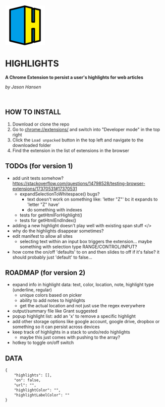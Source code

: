 ![highlights](/images/icon-128x128-h.png)

# HIGHLIGHTS
**A Chrome Extension to persist a user's highlights for web articles**

*by Jason Hansen*

&nbsp;

## HOW TO INSTALL
1. Download or clone the repo
2. Go to [chrome://extensions/](chrome://extensions/) and switch into "Developer mode" in the top right
3. Click the `Load unpacked` button in the top left and navigate to the downloaded folder
4. Find the extension in the list of extensions in the browser

## TODOs (for version 1)
- add unit tests somehow? https://stackoverflow.com/questions/14798528/testing-browser-extensions/17370531#17370531
  - expandSelectionToWhitespace() bugs?
    - text doesn't work on something like: 'letter "Z"' bc it expands to 'letter "Z" have'
    - do something with indexes
  - tests for getHtmlForHighlight()
  - tests for getHtmlEndIndex()
- adding a new highlight doesn't play well with existing span stuff </>
- why do the highlights disappear sometimes?
- edit manifest to allow all sites
  - selecting text within an input box triggers the extension... maybe something with selection type RANGE/CONTROL/INPUT?
- how come the on/off 'defaults' to on and then slides to off if it's false? it should probably just 'default' to false...

## ROADMAP (for version 2)
- expand info in highlight data: text, color, location, note, highlight type (underline, regular)
    - unique colors based on picker
    - ability to add notes to highlights
    - get the actual location and not just use the regex everywhere
- output/summary file like Grant suggested
- popup highlight list: add an 'x' to remove a specific highlight
- add other storage options like google account, google drive, dropbox or something so it can persist across devices
- keep track of highlights in a stack to undo/redo highlights
    - maybe this just comes with pushing to the array?
- hotkey to toggle on/off switch

## DATA
```
{
    "highlights": [],
    "on": false,
    "url": "",
    "highlightColor": "",
    "highlightLabelColor": ""
}
```